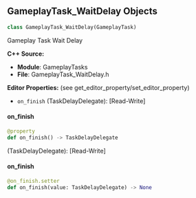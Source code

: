 ## GameplayTask_WaitDelay Objects

```python
class GameplayTask_WaitDelay(GameplayTask)
```

Gameplay Task Wait Delay

**C++ Source:**

- **Module**: GameplayTasks
- **File**: GameplayTask_WaitDelay.h

**Editor Properties:** (see get_editor_property/set_editor_property)

- ``on_finish`` (TaskDelayDelegate):  [Read-Write]

<a id="unreal.GameplayTask_WaitDelay.on_finish"></a>

#### on_finish

```python
@property
def on_finish() -> TaskDelayDelegate
```

(TaskDelayDelegate):  [Read-Write]

<a id="unreal.GameplayTask_WaitDelay.on_finish"></a>

#### on_finish

```python
@on_finish.setter
def on_finish(value: TaskDelayDelegate) -> None
```

<a id="unreal.GameplayTagLibrary"></a>